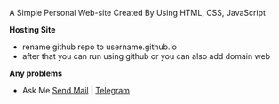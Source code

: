 A Simple Personal Web-site 
Created By Using HTML, CSS, JavaScript

**Hosting Site**
  - rename github repo to username.github.io
  - after that you can run using github or you can also add domain web

**Any problems**
 * Ask Me [ Send Mail](kalanakithmina@hotmail.com) | [ Telegram](https://t.me/kinu6)
